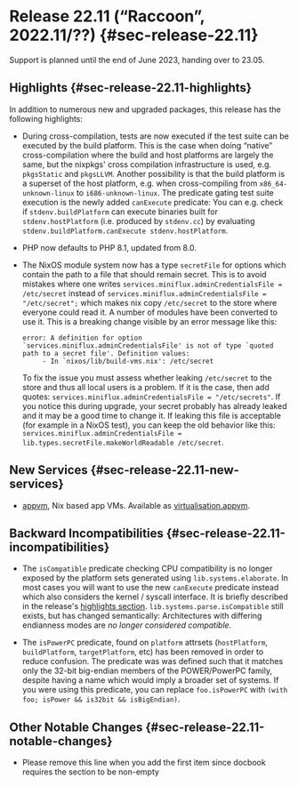 # Release 22.11 (“Raccoon”, 2022.11/??) {#sec-release-22.11}

Support is planned until the end of June 2023, handing over to 23.05.

## Highlights {#sec-release-22.11-highlights}

In addition to numerous new and upgraded packages, this release has the following highlights:

- During cross-compilation, tests are now executed if the test suite can be executed
  by the build platform. This is the case when doing “native” cross-compilation
  where the build and host platforms are largely the same, but the nixpkgs' cross
  compilation infrastructure is used, e.g. `pkgsStatic` and `pkgsLLVM`. Another
  possibility is that the build platform is a superset of the host platform, e.g. when
  cross-compiling from `x86_64-unknown-linux` to `i686-unknown-linux`.
  The predicate gating test suite execution is the newly added `canExecute`
  predicate: You can e.g. check if `stdenv.buildPlatform` can execute binaries
  built for `stdenv.hostPlatform` (i.e. produced by `stdenv.cc`) by evaluating
  `stdenv.buildPlatform.canExecute stdenv.hostPlatform`.

- PHP now defaults to PHP 8.1, updated from 8.0.

- The NixOS module system now has a type `secretFile` for options which contain
  the path to a file that should remain secret. This is to avoid mistakes where
  one writes `services.miniflux.adminCredentialsFile = /etc/secret` instead of
  `services.miniflux.adminCredentialsFile = "/etc/secret";` which makes nix
  copy `/etc/secret` to the store where everyone could read it. A number of
  modules have been converted to use it. This is a breaking change visible by
  an error message like this:
  ```
  error: A definition for option `services.miniflux.adminCredentialsFile' is not of type `quoted path to a secret file'. Definition values:
       - In `nixos/lib/build-vms.nix': /etc/secret
  ```
  To fix the issue you must assess whether leaking `/etc/secret` to the store
  and thus all local users is a problem. If it is the case, then add quotes:
  `services.miniflux.adminCredentialsFile = "/etc/secrets"`. If you notice this
  during upgrade, your secret probably has already leaked and it may be a good
  time to change it. If leaking this file is acceptable (for example in a NixOS
  test), you can keep the old behavior like this:
  `services.miniflux.adminCredentialsFile = lib.types.secretFile.makeWorldReadable /etc/secret`.

<!-- To avoid merge conflicts, consider adding your item at an arbitrary place in the list instead. -->

## New Services {#sec-release-22.11-new-services}

- [appvm](https://github.com/jollheef/appvm), Nix based app VMs. Available as [virtualisation.appvm](options.html#opt-virtualisation.appvm.enable).

<!-- To avoid merge conflicts, consider adding your item at an arbitrary place in the list instead. -->

## Backward Incompatibilities {#sec-release-22.11-incompatibilities}

- The `isCompatible` predicate checking CPU compatibility is no longer exposed
  by the platform sets generated using `lib.systems.elaborate`. In most cases
  you will want to use the new `canExecute` predicate instead which also
  considers the kernel / syscall interface. It is briefly described in the
  release's [highlights section](#sec-release-22.11-highlights).
  `lib.systems.parse.isCompatible` still exists, but has changed semantically:
  Architectures with differing endianness modes are *no longer considered compatible*.

- The `isPowerPC` predicate, found on `platform` attrsets (`hostPlatform`, `buildPlatform`, `targetPlatform`, etc) has been removed in order to reduce confusion.  The predicate was was defined such that it matches only the 32-bit big-endian members of the POWER/PowerPC family, despite having a name which would imply a broader set of systems.  If you were using this predicate, you can replace `foo.isPowerPC` with `(with foo; isPower && is32bit && isBigEndian)`.


<!-- To avoid merge conflicts, consider adding your item at an arbitrary place in the list instead. -->

## Other Notable Changes {#sec-release-22.11-notable-changes}

- Please remove this line when you add the first item since docbook requires the section to be non-empty
<!-- To avoid merge conflicts, consider adding your item at an arbitrary place in the list instead. -->

